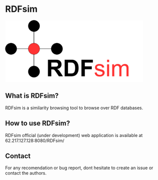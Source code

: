 # RDFsim
<img src="https://github.com/MChatzakis/RDFsim/blob/main/RDFsim/src/main/webapp/icons/rdfsim-logo4.png" alt="RDFsim Logo" height="200"> 

## What is RDFsim?
RDFsim is a similarity browsing tool to browse over RDF databases. 

## How to use RDFsim?
RDFsim official (under development) web application is available at 62.217.127.128:8080/RDFsim/

## Contact
For any recomendation or bug report, dont hesitate to create an issue or contact the authors.
